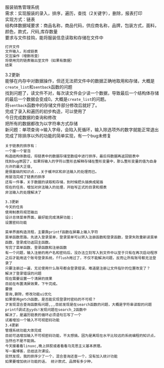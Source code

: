 服装销售管理系统  
需求：实现服装的录入，排序，遍历，查找（2关键字），删除，报表打印  
实现方式：链表  
结构体数据域要求：商品名称，商品代码，供应商名称，品牌，包装方式，面料，颜色，款式，尺码,库存数量  
要求与文件挂钩，能将服装信息读取和存储在文件中  
```c
打开文件
文件输入，形成链表
交互操作（增删改查）
将使用完的链表输出至文件（如果有数据）
结束
```

3.2更新  
    能够在内存中对数据操作，但还无法把文件中的数据正确地取用和存储，大概是`create_list`和`sentback`函数的问题  
    找到问题了，读文件不对，每次读文件会少读一个数据，导致最后一个结构体存储的最后一个数据会变成0。大概是`create_list`的问题。  
    将`sentback`函数中的存储文件部分修改后就好了。  
    完成了录入和遍历的初步构造，可以使用了  
    今日完成数据的查询和修改  
    把所有的数据都改为以字符串方式存储  
    新问题：单项查询->输入字母，会陷入死循环，输入除选项外的数字就能正常退出  
    完成了除排序以外的功能的简单实现，有一个bug未修复

    关于链表的排序有：  
    一个接一个冒泡  
    构造结构体数组，将链表中的数据存储至数组中进行排序，最后将数据再返回链表中  
    找到bug原因了，如果将输入的字符以整形去解释存储在整形变量中，那么整形变量的值为自身允许的最大正值,  
    是很基础的知识点...关于缓冲区和非法输入的处理而已。  
    用冒泡完成了链表的排序  
    还有一件事，关于数据的读取和存储，到时候把头插换成尾插   
    现在的任务，增加对非法输入的处理，开始写正式的目录和报表
    非法输入的处理解决了  
    
    3.3更新  
    今天的任务  
    使用制表符规范输出
    设计总体菜单界面，最好能完成清屏功能；  
    设置密码功能  
      
    菜单界面构造流程，主要靠printf函数在屏幕上输入字符  
    菜单函数思路，先进入登录菜单，登录菜单可以转入注册函数和登录函数，登录失败重新读菜单函数，登录成功返回主函数。  
    写完了菜单函数、登录函数和注册函数  
    有一个问题，输入注册的用户名和密码后，没办法立刻写入到文件中以至于只有在再次启动程序之后才能用这个账号登录系统，fflush用过了，不仅不能解决问题，反而让所有账号都无法登录了  
    只要注册过一遍，无论使用什么账号都会登录错误，难道是注册让文件指针的位置改变了？  
    解决了登录错误的问题  
    现在需要设置一个清屏的效果  
    目前在布置清屏效果，下午完成。
    要做  
    查询,删除，修改功能ui优化 
    如果使用getch函数，是否能实现登录时密码的不可视？  
    才发现混合查询函数有问题,,,目前发现是在search函数的问题，大概是字符串读取的问题
    printf调试法yyds!发现问题在search_2函数中  
    解决了，是遍历链表的循环必须语句忘写了一个  
    试着增加一个输入不可视密码功能  
    3.4更新  
    管理系统功能大体完成  
    目前可选增加输入不可视密码功能，不太想搞，因为是离现在水平比较远的系统编程的知识点，当然也不是不能搞。  
    今天接着看linuxc,晚上拼胶或者看看马克思主义基本原理。  
    写一篇博客，总结这次课设。  
    突然发现，我的排序少了一个，混合查询还查一个，没有加入统计功能  
    如果要增加统计功能的话， 统计款式、品牌有多少种，



